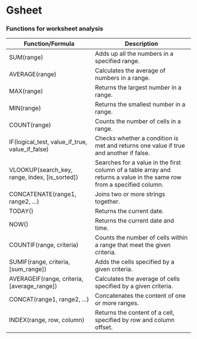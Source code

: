 # Gsheet
### Functions for worksheet analysis
| Function/Formula                            | Description                                                                      |
|---------------------------------------------|----------------------------------------------------------------------------------|
| SUM(range)                                  | Adds up all the numbers in a specified range.                                    |
| AVERAGE(range)                              | Calculates the average of numbers in a range.                                    |
| MAX(range)                                  | Returns the largest number in a range.                                           |
| MIN(range)                                  | Returns the smallest number in a range.                                          |
| COUNT(range)                                | Counts the number of cells in a range.                                           |
| IF(logical_test, value_if_true, value_if_false) | Checks whether a condition is met and returns one value if true and another if false. |
| VLOOKUP(search_key, range, index, [is_sorted]) | Searches for a value in the first column of a table array and returns a value in the same row from a specified column. |
| CONCATENATE(range1, range2, ...)            | Joins two or more strings together.                                              |
| TODAY()                                     | Returns the current date.                                                        |
| NOW()                                       | Returns the current date and time.                                               |
| COUNTIF(range, criteria)                    | Counts the number of cells within a range that meet the given criteria.          |
| SUMIF(range, criteria, [sum_range])         | Adds the cells specified by a given criteria.                                    |
| AVERAGEIF(range, criteria, [average_range]) | Calculates the average of cells specified by a given criteria.                   |
| CONCAT(range1, range2, ...)                 | Concatenates the content of one or more ranges.                                  |
| INDEX(range, row, column)                   | Returns the content of a cell, specified by row and column offset.               |
